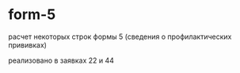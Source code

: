 # form-5
расчет некоторых строк формы 5 (сведения о профилактических прививках)

реализовано в заявках 22 и 44
